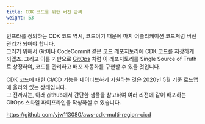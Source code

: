 ```yaml
---
title: CDK 코드를 위한 버전 관리
weight: 53
---
```


인프라를 정의하는 CDK 코드 역시, 코드이기 때문에 마치 어플리케이션 코드처럼 버전 관리가 되어야 합니다.  
그러기 위해서 Git이나 CodeCommit 같은 코드 레포지토리에 CDK 코드를 저장하게 되겠죠.
그리고 이를 기반으로 [GitOps](https://www.weave.works/technologies/gitops/) 처럼 이 레포지토리를 Single Source of Truth 로 상정하여, 코드를 관리하고 배포 자동화를 구현할 수 있을 것입니다.

CDK 코드에 대한 CI/CD 기능을 네이티브하게 지원하는 것은 2020년 5월 기준 [로드맵](https://github.com/orgs/aws/projects/7#card-28147397)에 올라와 있는 상태입니다.  
그 전까지는, 아래 github에서 간단한 샘플을 참고하여 여러 리전에 같이 배포하는 GitOps 스타일 파이프라인을 작성하실 수 있습니다.

https://github.com/yjw113080/aws-cdk-multi-region-cicd

